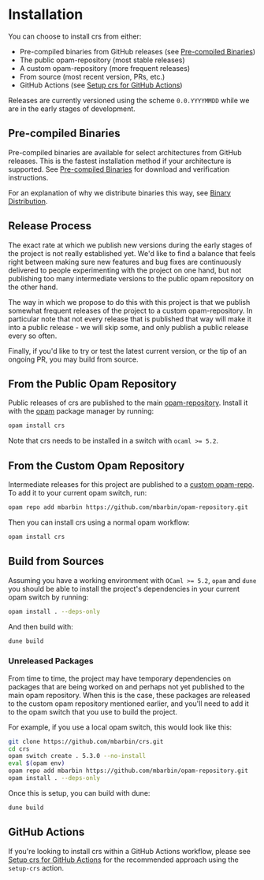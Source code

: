 # Installation

You can choose to install crs from either:

- Pre-compiled binaries from GitHub releases (see [Pre-compiled Binaries](./pre-compiled-binaries.md))
- The public opam-repository (most stable releases)
- A custom opam-repository (more frequent releases)
- From source (most recent version, PRs, etc.)
- GitHub Actions (see [Setup crs for GitHub Actions](./setup-crs-for-github-actions.md))

Releases are currently versioned using the scheme `0.0.YYYYMMDD` while we are in the early stages of development.

## Pre-compiled Binaries

Pre-compiled binaries are available for select architectures from GitHub releases. This is the fastest installation method if your architecture is supported. See [Pre-compiled Binaries](./pre-compiled-binaries.md) for download and verification instructions.

For an explanation of why we distribute binaries this way, see [Binary Distribution](../../explanation/binary-distribution.md).

## Release Process

The exact rate at which we publish new versions during the early stages of the project is not really established yet. We'd like to find a balance that feels right between making sure new features and bug fixes are continuously delivered to people experimenting with the project on one hand, but not publishing too many intermediate versions to the public opam repository on the other hand.

The way in which we propose to do this with this project is that we publish somewhat frequent releases of the project to a custom opam-repository. In particular note that not every release that is published that way will make it into a public release - we will skip some, and only publish a public release every so often.

Finally, if you'd like to try or test the latest current version, or the tip of an ongoing PR, you may build from source.

## From the Public Opam Repository

Public releases of crs are published to the main [opam-repository](https://github.com/ocaml/opam-repository). Install it with the [opam](https://opam.ocaml.org) package manager by running:

<!-- $MDX skip -->
```sh
opam install crs
```

Note that crs needs to be installed in a switch with `ocaml >= 5.2`.

## From the Custom Opam Repository

Intermediate releases for this project are published to a [custom opam-repo](https://github.com/mbarbin/opam-repository.git). To add it to your current opam switch, run:

<!-- $MDX skip -->
```sh
opam repo add mbarbin https://github.com/mbarbin/opam-repository.git
```

Then you can install crs using a normal opam workflow:

<!-- $MDX skip -->
```sh
opam install crs
```

## Build from Sources

Assuming you have a working environment with `OCaml >= 5.2`, `opam` and `dune` you should be able to install the project's dependencies in your current opam switch by running:

<!-- $MDX skip -->
```sh
opam install . --deps-only
```

And then build with:

<!-- $MDX skip -->
```sh
dune build
```

### Unreleased Packages

From time to time, the project may have temporary dependencies on packages that are being worked on and perhaps not yet published to the main opam repository. When this is the case, these packages are released to the custom opam repository mentioned earlier, and you'll need to add it to the opam switch that you use to build the project.

For example, if you use a local opam switch, this would look like this:

<!-- $MDX skip -->
```sh
git clone https://github.com/mbarbin/crs.git
cd crs
opam switch create . 5.3.0 --no-install
eval $(opam env)
opam repo add mbarbin https://github.com/mbarbin/opam-repository.git
opam install . --deps-only
```

Once this is setup, you can build with dune:

<!-- $MDX skip -->
```sh
dune build
```

## GitHub Actions

If you're looking to install crs within a GitHub Actions workflow, please see [Setup crs for GitHub Actions](./setup-crs-for-github-actions.md) for the recommended approach using the `setup-crs` action.
